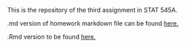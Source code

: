 This is the repository of the third assignment in STAT 545A.

.md version of homework markdown file can be found [here.](hw03.md)

.Rmd version to be found [here.](hw03.Rmd)
